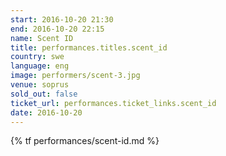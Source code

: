 ```yaml
---
start: 2016-10-20 21:30
end: 2016-10-20 22:15
name: Scent ID
title: performances.titles.scent_id
country: swe
language: eng
image: performers/scent-3.jpg
venue: soprus
sold_out: false
ticket_url: performances.ticket_links.scent_id
date: 2016-10-20
---
```


{% tf performances/scent-id.md %}
